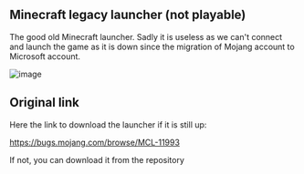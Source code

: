 ## Minecraft legacy launcher (not playable)
The good old Minecraft launcher. Sadly it is useless as we can't connect and launch the game as it is down since the migration of Mojang account to Microsoft account.

![image](https://github.com/MeVietName/Minecraft-Legacy-launcher/assets/67607674/4f22841f-5b33-46f0-8ca1-44cc3d4ef569)

## Original link

Here the link to download the launcher if it is still up:

https://bugs.mojang.com/browse/MCL-11993

If not, you can download it from the repository 

